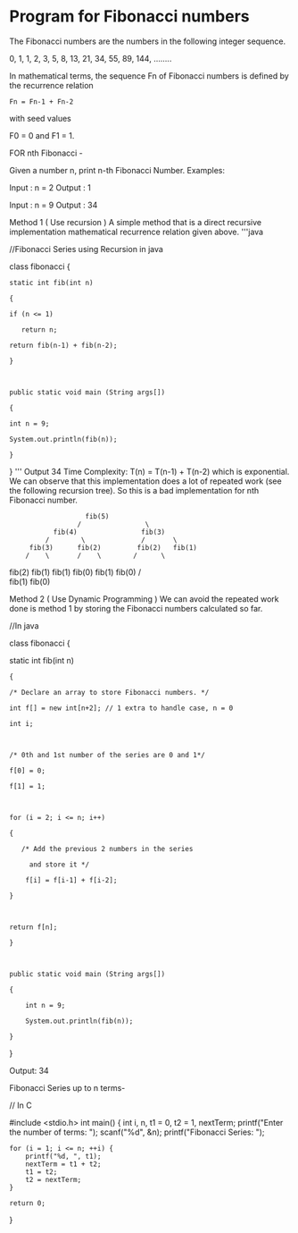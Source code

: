 # Program for Fibonacci numbers


The Fibonacci numbers are the numbers in the following integer sequence.

0, 1, 1, 2, 3, 5, 8, 13, 21, 34, 55, 89, 144, ……..

In mathematical terms, the sequence Fn of Fibonacci numbers is defined by the recurrence relation

    Fn = Fn-1 + Fn-2
with seed values

   F0 = 0 and F1 = 1.

FOR nth Fibonacci -

Given a number n, print n-th Fibonacci Number.
Examples:

Input  : n = 2
Output : 1

Input  : n = 9
Output : 34

Method 1 ( Use recursion ) 
A simple method that is a direct recursive implementation mathematical recurrence relation given above.
'''java

//Fibonacci Series using Recursion in java

class fibonacci 
{ 

    static int fib(int n) 

    { 

    if (n <= 1) 

       return n; 

    return fib(n-1) + fib(n-2); 

    } 

       

    public static void main (String args[]) 

    { 

    int n = 9; 

    System.out.println(fib(n)); 

    } 
}
'''
Output
34
Time Complexity: T(n) = T(n-1) + T(n-2) which is exponential.
We can observe that this implementation does a lot of repeated work (see the following recursion tree). So this is a bad implementation for nth Fibonacci number.

                       fib(5)   
                     /                \
               fib(4)                fib(3)   
             /        \              /       \ 
         fib(3)      fib(2)         fib(2)   fib(1)
        /    \       /    \        /      \
  fib(2)   fib(1)  fib(1) fib(0) fib(1) fib(0)
  /     \
fib(1) fib(0)

Method 2 ( Use Dynamic Programming )
We can avoid the repeated work done is method 1 by storing the Fibonacci numbers calculated so far.

//In java

class fibonacci 
{ 

   static int fib(int n) 

    { 

    /* Declare an array to store Fibonacci numbers. */

    int f[] = new int[n+2]; // 1 extra to handle case, n = 0 

    int i; 

       

    /* 0th and 1st number of the series are 0 and 1*/

    f[0] = 0; 

    f[1] = 1; 

      

    for (i = 2; i <= n; i++) 

    { 

       /* Add the previous 2 numbers in the series 

         and store it */

        f[i] = f[i-1] + f[i-2]; 

    } 

       

    return f[n]; 

    } 

       

    public static void main (String args[]) 

    { 

        int n = 9; 

        System.out.println(fib(n)); 

    } 
}

Output:
34

Fibonacci Series up to n terms-

// In C

#include <stdio.h>
int main() {
    int i, n, t1 = 0, t2 = 1, nextTerm;
    printf("Enter the number of terms: ");
    scanf("%d", &n);
    printf("Fibonacci Series: ");

    for (i = 1; i <= n; ++i) {
        printf("%d, ", t1);
        nextTerm = t1 + t2;
        t1 = t2;
        t2 = nextTerm;
    }

    return 0;
}
